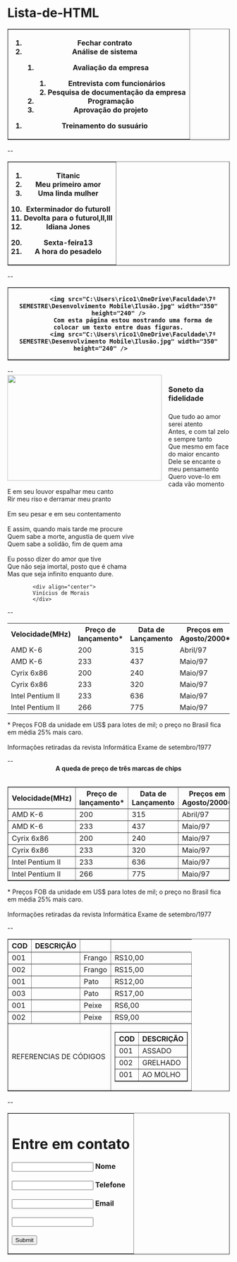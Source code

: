 # Lista-de-HTML
<!DOCTYPE html>
<html>
	<body>
		<table border ="1">
		<tr>
		<th>
  		<ol>
  			<li>Fechar contrato</li>
  			<li>Análise de sistema</li>
  		<ol>
  <li>Avaliação da empresa</li>
  <ol>
  <li>Entrevista com funcionários</li>
  <li>Pesquisa de documentação da empresa</li>
  </ol>
  <li>Programação</li>
  <li>Aprovação do projeto</li>
</ol>
</ol>
<ol>
<li>Treinamento do susuário
</ol>
</tr>
</th>
</table>

</body>
</html>
--
<!DOCTYPE html>
<html>
	<body>
		<table border ="1">
		<tr>
		<th>
  		<ol>
  			<li>Titanic</li>
  			<li>Meu primeiro amor</li>
            <li>Uma linda mulher</li>
            </ol>
            <ol start="10">
            <li>Exterminador do futuroII</li>
            <li>Devolta para o futuroI,II,III</li>
            <li>Idiana Jones</li>
            </ol>
            <ol start="20">
            <li>Sexta-feira13</li>
            <li>A hora do pesadelo</li>
          
</ol>
</tr>
</th>
</table>
</body>
</html>
--
<!DOCTYPE html>
<html>
	<body>
		<table border ="1">
		<tr>
		<th>
  		
            <img src="C:\Users\rico1\OneDrive\Faculdade\7º SEMESTRE\Desenvolvimento Mobile\Ilusão.jpg" width="350" height="240" />
            Com esta página estou mostrando uma forma de colocar um texto entre duas figuras.
			<img src="C:\Users\rico1\OneDrive\Faculdade\7º SEMESTRE\Desenvolvimento Mobile\Ilusão.jpg" width="350" height="240" />          
</tr>
</th>
</table>
</body>
</html>
--
<html>
	<body>
  		<div align="left">
			<img src="C:\Users\rico1\OneDrive\Faculdade\7º SEMESTRE\Desenvolvimento Mobile\Ilusãoo.jpg" width="350" height="240" style="float:left; margin:0 15px 10px 0">
            </div>
			<div align="left">
			<h3>Soneto da fidelidade<h3>
			</div>
<p>
			Que tudo ao amor serei atento<br>
			Antes, e com tal zelo e sempre tanto<br>
			Que mesmo em face do maior encanto<br>
			Dele se encante o meu pensamento<br>
			Quero vove-lo em cada vão momento<br>
			E em seu louvor espalhar meu canto<br>
			Rir meu riso e derramar meu pranto<br><br>
			Em seu pesar e em seu contentamento<br><br>
			E assim, quando mais tarde me procure<br>
			Quem sabe a morte, angustia de quem vive<br>
			Quem sabe a solidão, fim de quem ama<br><br>
			Eu posso dizer do amor que tive<br>
			Que não seja imortal, posto que é chama<br>
			Mas que seja infinito enquanto dure.<br>
			
			<div align="center">
			Vinícius de Morais
			</div>
</p>
</body>
</html>
--
<html>
<body>
 <table>
 <tr>
 <th>Velocidade(MHz)</th>
 <th>Preço de lançamento*</th>
 <th>Data de Lançamento</th>
 <th>Preços em Agosto/2000*</th>
 <th>Queda %</th>
 </tr>
 <tr>
 <td>AMD K-6</td>
 <td>200</td>
 <td>315</td>
 <td>Abril/97</td>
 <td>107</td>
 <td>66</td>
 </tr>
  <tr>
 <td>AMD K-6</td>
 <td>233</td>
 <td>437</td>
 <td>Maio/97</td>
 <td>284</td>
 <td>35</td>
 </tr>
  <tr>
 <td>Cyrix 6x86</td>
 <td>200</td>
 <td>240</td>
 <td>Maio/97</td>
 <td>188</td>
 <td>22</td>
 </tr>
  <tr>
 <td>Cyrix 6x86</td>
 <td>233</td>
 <td>320</td>
 <td>Maio/97</td>
 <td>290</td>
 <td>9</td>
 </tr>
  <tr>
 <td>Intel Pentium II</td>
 <td>233</td>
 <td>636</td>
 <td>Maio/97</td>
 <td>530</td>
 <td>17</td>
 </tr>
  <tr>
 <td>Intel Pentium II</td>
 <td>266</td>
 <td>775</td>
 <td>Maio/97</td>
 <td>699</td>
 <td>10</td>
 </tr>
 </table>
 <p>* Preços FOB da unidade em US$ para lotes de mil; o preço no Brasil fica em média 25% mais caro.<br><br>
 Informações retiradas da revista Informática Exame de setembro/1977
 </p>
</body>
</html>
--
<html>
<body>
 <div align="center">
	<b>A queda de preço de três marcas de chips</b>
	<br><br>
 </div>
 <table border="1">
 <tr>
 <th>Velocidade(MHz)</th>
 <th>Preço de lançamento*</th>
 <th>Data de Lançamento</th>
 <th>Preços em Agosto/2000*</th>
 <th>Queda %</th>
 </tr>
 <tr>
 <td>AMD K-6</td>
 <td>200</td>
 <td>315</td>
 <td>Abril/97</td>
 <td>107</td>
 <td>66</td>
 </tr>
  <tr>
 <td>AMD K-6</td>
 <td>233</td>
 <td>437</td>
 <td>Maio/97</td>
 <td>284</td>
 <td>35</td>
 </tr>
  <tr>
 <td>Cyrix 6x86</td>
 <td>200</td>
 <td>240</td>
 <td>Maio/97</td>
 <td>188</td>
 <td>22</td>
 </tr>
  <tr>
 <td>Cyrix 6x86</td>
 <td>233</td>
 <td>320</td>
 <td>Maio/97</td>
 <td>290</td>
 <td>9</td>
 </tr>
  <tr>
 <td>Intel Pentium II</td>
 <td>233</td>
 <td>636</td>
 <td>Maio/97</td>
 <td>530</td>
 <td>17</td>
 </tr>
  <tr>
 <td>Intel Pentium II</td>
 <td>266</td>
 <td>775</td>
 <td>Maio/97</td>
 <td>699</td>
 <td>10</td>
 </tr>
 </table>
 <p>* Preços FOB da unidade em US$ para lotes de mil; o preço no Brasil fica em média 25% mais caro.<br><br>
 Informações retiradas da revista Informática Exame de setembro/1977
 </p>
</body>
</html>
--
<html>
<body>
 <table border="1">
 <tr>
 <th>COD</th>
 <th>DESCRIÇÃO</th>
 <th></th>
 </tr>
 <tr>
 <td>001</td>
 <td></td>
 <td>Frango</td>
 <td>RS10,00</td>
 </tr>
  <tr>
 <td>002</td>
 <td></td>
 <td>Frango</td>
 <td>RS15,00</td>
 </tr>
  <tr>
 <td>001</td>
 <td></td>
 <td>Pato</td>
 <td>RS12,00</td>
 </tr>
  <tr>
 <td>003</td>
 <td></td>
 <td>Pato</td>
 <td>RS17,00</td>
 </tr>
  <tr>
 <td>001</td>
 <td></td>
 <td>Peixe</td>
 <td>RS6,00</td>
 </tr>
  <tr>
 <td>002</td>
 <td></td>
 <td>Peixe</td>
 <td>RS9,00</td>
 </tr>
 <tr>
 <td colspan="3">REFERENCIAS DE CÓDIGOS</td>
 <td>
 <table border="1">
 <th>COD</th>
 <th>DESCRIÇÃO</th>
  <tr>
 <td>001</td>
 <td>ASSADO</td>
 </tr>
  <tr>
 <td>002</td>
 <td>GRELHADO</td>
 </tr>
  <tr>
 <td>001</td>
 <td>AO MOLHO</td>
 </table>
 </td>
 </tr>
 </table>
</body>
</html>
--
<html>
	<body>
		<table border ="1">
		<tr>
		<th>
		<div align="left">
		<h1>Entre em contato</h1>
		<form>
		<div align="left">
<input type="text" name="Firstname"> Nome <br><br>
<input type="text" name="telefone" mask="(00) 0000-0000"> Telefone<br><br>
<input type="text" name="Email"> Email <br><br>
<input type="text"> <br><br>
<input type="submit">
</form>
</div>
  		</tr>
		</th>
		</table>
	</body>
</html>

